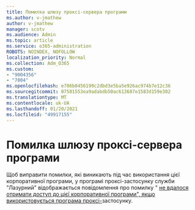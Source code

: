 ```yaml
---
title: Помилка шлюзу проксі-сервера програми
ms.author: v-jmathew
author: v-jmathew
manager: scotv
ms.audience: Admin
ms.topic: article
ms.service: o365-administration
ROBOTS: NOINDEX, NOFOLLOW
localization_priority: Normal
ms.collection: Adm_O365
ms.custom:
- "9004356"
- "7804"
ms.openlocfilehash: e706b0456199c2dbd3e5ba5e926ac974b7e12c36
ms.sourcegitcommit: 07501553ea9adabdb50ac613687e1583d159e302
ms.translationtype: MT
ms.contentlocale: uk-UA
ms.lasthandoff: 01/20/2021
ms.locfileid: "49917155"
---
```

# <a name="app-proxy-gateway-issue"></a>Помилка шлюзу проксі-сервера програми

Щоб виправити помилки, які виникають під час використання цієї корпоративної програми, у програмі проксі-застосунку служби "Лазурний" відображається повідомлення про помилку " [не вдалося отримати доступ до цієї корпоративної програми", якщо використовується програма проксі-](https://docs.microsoft.com/azure/active-directory/manage-apps/application-proxy-sign-in-bad-gateway-timeout-error)застосунку.
